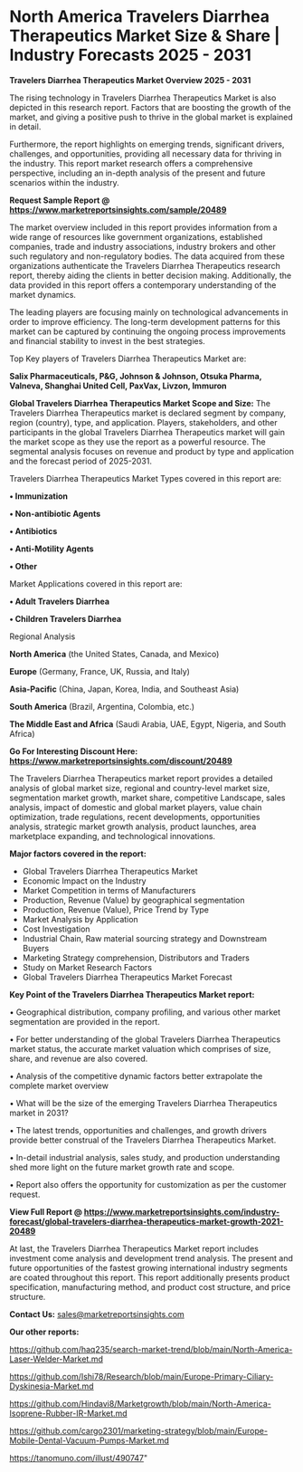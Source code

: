# North America Travelers Diarrhea Therapeutics Market Size & Share | Industry Forecasts 2025 - 2031

<Strong> Travelers Diarrhea Therapeutics Market Overview 2025 - 2031</strong>

The rising technology in Travelers Diarrhea Therapeutics Market is also depicted in this research report. Factors that are boosting the growth of the market, and giving a positive push to thrive in the global market is explained in detail.

Furthermore, the report highlights on emerging trends, significant drivers, challenges, and opportunities, providing all necessary data for thriving in the industry. This report market research offers a comprehensive perspective, including an in-depth analysis of the present and future scenarios within the industry.

<strong>Request Sample Report @ <a href=https://www.marketreportsinsights.com/sample/20489>https://www.marketreportsinsights.com/sample/20489</a></strong>

The market overview included in this report provides information from a wide range of resources like government organizations, established companies, trade and industry associations, industry brokers and other such regulatory and non-regulatory bodies. The data acquired from these organizations authenticate the Travelers Diarrhea Therapeutics research report, thereby aiding the clients in better decision making. Additionally, the data provided in this report offers a contemporary understanding of the market dynamics.

The leading players are focusing mainly on technological advancements in order to improve efficiency. The long-term development patterns for this market can be captured by continuing the ongoing process improvements and financial stability to invest in the best strategies.

Top Key players of Travelers Diarrhea Therapeutics Market are:

<strong>Salix Pharmaceuticals, P&G, Johnson & Johnson, Otsuka Pharma, Valneva, Shanghai United Cell, PaxVax, Livzon, Immuron</strong>

<strong><b>Global Travelers Diarrhea Therapeutics Market Scope and Size:</b></strong>
The Travelers Diarrhea Therapeutics market is declared segment by company, region (country), type, and application. Players, stakeholders, and other participants in the global Travelers Diarrhea Therapeutics market will gain the market scope as they use the report as a powerful resource. The segmental analysis focuses on revenue and product by type and application and the forecast period of 2025-2031.

Travelers Diarrhea Therapeutics Market Types covered in this report are:

<strong>• Immunization

• Non-antibiotic Agents

• Antibiotics

• Anti-Motility Agents

• Other</strong>

Market Applications covered in this report are:

<strong>• Adult Travelers Diarrhea

• Children Travelers Diarrhea</strong> 

Regional Analysis

<strong>North America</strong> (the United States, Canada, and Mexico)

<strong>Europe</strong> (Germany, France, UK, Russia, and Italy)

<strong>Asia-Pacific</strong> (China, Japan, Korea, India, and Southeast Asia)

<strong>South America</strong> (Brazil, Argentina, Colombia, etc.)

<strong>The Middle East and Africa</strong> (Saudi Arabia, UAE, Egypt, Nigeria, and South Africa)

<strong>Go For Interesting Discount Here: <a href=https://www.marketreportsinsights.com/discount/20489>https://www.marketreportsinsights.com/discount/20489</a></strong>

The Travelers Diarrhea Therapeutics market report provides a detailed analysis of global market size, regional and country-level market size, segmentation market growth, market share, competitive Landscape, sales analysis, impact of domestic and global market players, value chain optimization, trade regulations, recent developments, opportunities analysis, strategic market growth analysis, product launches, area marketplace expanding, and technological innovations.

<strong><b>Major factors covered in the report:</b></strong>
<ul>
  <li>Global Travelers Diarrhea Therapeutics Market </li>
  <li>Economic Impact on the Industry</li>
  <li>Market Competition in terms of Manufacturers</li>
  <li>Production, Revenue (Value) by geographical segmentation</li>
  <li>Production, Revenue (Value), Price Trend by Type</li>
  <li>Market Analysis by Application</li>
  <li>Cost Investigation</li>
  <li>Industrial Chain, Raw material sourcing strategy and Downstream Buyers</li>
  <li>Marketing Strategy comprehension, Distributors and Traders</li>
  <li>Study on Market Research Factors</li>
  <li>Global Travelers Diarrhea Therapeutics Market Forecast</li>
</ul>

<strong><b>Key Point of the Travelers Diarrhea Therapeutics Market report:</b></strong>

• Geographical distribution, company profiling, and various other market segmentation are provided in the report.

• For better understanding of the global Travelers Diarrhea Therapeutics market status, the accurate market valuation which comprises of size, share, and revenue are also covered.

• Analysis of the competitive dynamic factors better extrapolate the complete market overview

• What will be the size of the emerging Travelers Diarrhea Therapeutics market in 2031?

• The latest trends, opportunities and challenges, and growth drivers provide better construal of the Travelers Diarrhea Therapeutics Market.

• In-detail industrial analysis, sales study, and production understanding shed more light on the future market growth rate and scope.

• Report also offers the opportunity for customization as per the customer request.

<strong><b>View Full Report @ <a href=https://www.marketreportsinsights.com/industry-forecast/global-travelers-diarrhea-therapeutics-market-growth-2021-20489>https://www.marketreportsinsights.com/industry-forecast/global-travelers-diarrhea-therapeutics-market-growth-2021-20489</a></b></strong>


At last, the Travelers Diarrhea Therapeutics Market report includes investment come analysis and development trend analysis. The present and future opportunities of the fastest growing international industry segments are coated throughout this report. This report additionally presents product specification, manufacturing method, and product cost structure, and price structure.

<strong>Contact Us:</strong>
sales@marketreportsinsights.com

<strong>Our other reports:</strong>

<a href=https://github.com/haq235/search-market-trend/blob/main/North-America-Laser-Welder-Market.md>https://github.com/haq235/search-market-trend/blob/main/North-America-Laser-Welder-Market.md</a>

<a href=https://github.com/Ishi78/Research/blob/main/Europe-Primary-Ciliary-Dyskinesia-Market.md>https://github.com/Ishi78/Research/blob/main/Europe-Primary-Ciliary-Dyskinesia-Market.md</a>

<a href=https://github.com/Hindavi8/Marketgrowth/blob/main/North-America-Isoprene-Rubber-IR-Market.md>https://github.com/Hindavi8/Marketgrowth/blob/main/North-America-Isoprene-Rubber-IR-Market.md</a>

<a href=https://github.com/cargo2301/marketing-strategy/blob/main/Europe-Mobile-Dental-Vacuum-Pumps-Market.md>https://github.com/cargo2301/marketing-strategy/blob/main/Europe-Mobile-Dental-Vacuum-Pumps-Market.md</a>

<a href=https://tanomuno.com/illust/490747>https://tanomuno.com/illust/490747</a>"
